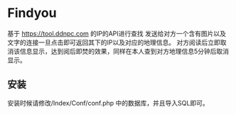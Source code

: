 # Findyou
基于 https://tool.ddnpc.com 的IP的API进行查找
发送给对方一个含有图片以及文字的连接一旦点击即可返回其下的IP以及对应的地理信息。
对方阅读后立即取消该信息显示，达到阅后即焚的效果，同样在本人查到对方地理信息5分钟后取消显示。

## 安装
安装时候请修改/Index/Conf/conf.php 中的数据库，并且导入SQL即可。



